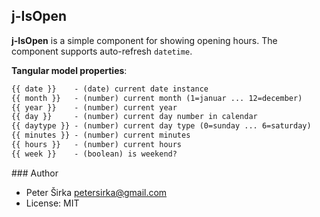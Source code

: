 ## j-IsOpen

__j-IsOpen__ is a simple component for showing opening hours. The component supports auto-refresh `datetime`.

__Tangular model properties__:

```html
{{ date }}    - (date) current date instance
{{ month }}   - (number) current month (1=januar ... 12=december)
{{ year }}    - (number) current year
{{ day }}     - (number) current day number in calendar
{{ daytype }} - (number) current day type (0=sunday ... 6=saturday)
{{ minutes }} - (number) current minutes
{{ hours }}   - (number) current hours
{{ week }}    - (boolean) is weekend?
```

### Author

- Peter Širka <petersirka@gmail.com>
- License: MIT